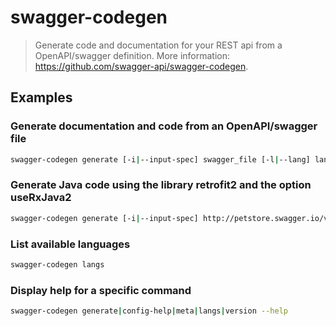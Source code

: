 # swagger-codegen

> Generate code and documentation for your REST api from a OpenAPI/swagger definition. More information: <https://github.com/swagger-api/swagger-codegen>.

## Examples

### Generate documentation and code from an OpenAPI/swagger file

```bash
swagger-codegen generate [-i|--input-spec] swagger_file [-l|--lang] language
```

### Generate Java code using the library retrofit2 and the option useRxJava2

```bash
swagger-codegen generate [-i|--input-spec] http://petstore.swagger.io/v2/swagger.json [-l|--lang] java --library retrofit2 -DuseRxJava2=true
```

### List available languages

```bash
swagger-codegen langs
```

### Display help for a specific command

```bash
swagger-codegen generate|config-help|meta|langs|version --help
```
